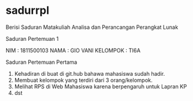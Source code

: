 # sadurrpl
Berisi Saduran Matakuliah Analisa dan Perancangan Perangkat Lunak

Saduran Pertemuan 1

NIM       : 1811500103
NAMA      : GIO VANI
KELOMPOK  : TI6A

Saduran Pertemuan Pertama
1. Kehadiran di buat di git.hub bahawa mahasiswa sudah hadir.
2. Membuat kelompok yang terdiri dari 3 orang/kelompok.
3. Melihat RPS di Web Mahasiswa karena berpengaruh untuk Lapran KP
4. dst
